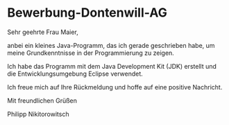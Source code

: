# Bewerbung-Dontenwill-AG
Sehr geehrte Frau Maier,

anbei ein kleines Java-Programm, das ich gerade geschrieben habe, um meine Grundkenntnisse in der Programmierung zu zeigen.

Ich habe das Programm mit dem Java Development Kit (JDK) erstellt und die Entwicklungsumgebung Eclipse verwendet.

Ich freue mich auf Ihre Rückmeldung und hoffe auf eine positive Nachricht.

Mit freundlichen Grüßen

Philipp Nikitorowitsch
